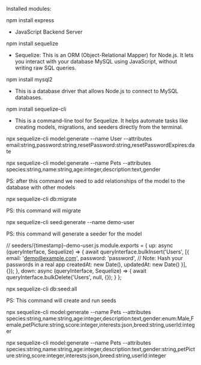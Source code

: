 Installed modules:

npm install express 
- JavaScript Backend Server

npm install sequelize
- Sequelize: This is an ORM (Object-Relational Mapper) for Node.js. It lets you interact with your database  MySQL using JavaScript, without writing raw SQL queries.


npm install  mysql2 
- This is a database driver that allows Node.js to connect to MySQL databases.

npm install sequelize-cli
-  This is a command-line tool for Sequelize. It helps automate tasks like creating models, migrations, and seeders directly from the terminal.


<!-- Example on how to create a model using sequelize-cli -->
npx sequelize-cli model:generate --name User --attributes email:string,password:string,resetPassword:string,resetPasswordExpires:date

npx sequelize-cli model:generate --name Pets --attributes species:string,name:string,age:integer,description:text,gender

PS: after this command we need to add relationships of the model to the database with other models

npx sequelize-cli db:migrate

PS: this command will migrate

npx sequelize-cli seed:generate --name demo-user

PS: this command will generate a seeder for the model 

// seeders/{timestamp}-demo-user.js
module.exports = {
  up: async (queryInterface, Sequelize) => {
    await queryInterface.bulkInsert('Users', [{
      email: 'demo@example.com',
      password: 'password',  // Note: Hash your passwords in a real app
      createdAt: new Date(),
      updatedAt: new Date()
    }], {});
  },
  down: async (queryInterface, Sequelize) => {
    await queryInterface.bulkDelete('Users', null, {});
  }
};

npx sequelize-cli db:seed:all

PS: This command will create and run seeds

npx sequelize-cli model:generate --name Pets --attributes species:string,name:string,age:integer,description:text,gender:enum:Male,Female,petPicture:string,score:integer,interests:json,breed:string,userId:integer

npx sequelize-cli model:generate --name Pets --attributes species:string,name:string,age:integer,description:text,gender:string,petPicture:string,score:integer,interests:json,breed:string,userId:integer
